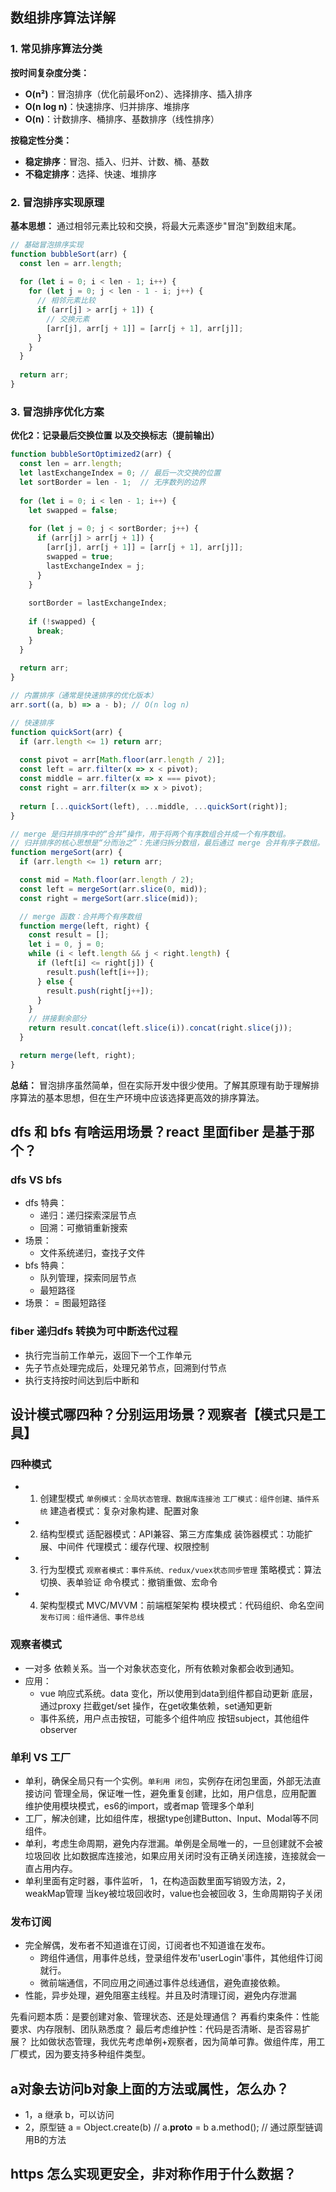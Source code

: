 ## 数组排序算法详解

### 1. 常见排序算法分类

**按时间复杂度分类：**
- **O(n²)**：冒泡排序（优化前最坏on2）、选择排序、插入排序
- **O(n log n)**：快速排序、归并排序、堆排序
- **O(n)**：计数排序、桶排序、基数排序（线性排序）

**按稳定性分类：**
- **稳定排序**：冒泡、插入、归并、计数、桶、基数
- **不稳定排序**：选择、快速、堆排序

### 2. 冒泡排序实现原理

**基本思想：**
通过相邻元素比较和交换，将最大元素逐步"冒泡"到数组末尾。

```javascript
// 基础冒泡排序实现
function bubbleSort(arr) {
  const len = arr.length;
  
  for (let i = 0; i < len - 1; i++) {
    for (let j = 0; j < len - 1 - i; j++) {
      // 相邻元素比较
      if (arr[j] > arr[j + 1]) {
        // 交换元素
        [arr[j], arr[j + 1]] = [arr[j + 1], arr[j]];
      }
    }
  }
  
  return arr;
}
```

### 3. 冒泡排序优化方案 
**优化2：记录最后交换位置 以及交换标志（提前输出）**
```javascript
function bubbleSortOptimized2(arr) {
  const len = arr.length;
  let lastExchangeIndex = 0; // 最后一次交换的位置
  let sortBorder = len - 1;  // 无序数列的边界
  
  for (let i = 0; i < len - 1; i++) {
    let swapped = false;
    
    for (let j = 0; j < sortBorder; j++) {
      if (arr[j] > arr[j + 1]) {
        [arr[j], arr[j + 1]] = [arr[j + 1], arr[j]];
        swapped = true;
        lastExchangeIndex = j;
      }
    }
    
    sortBorder = lastExchangeIndex;
    
    if (!swapped) {
      break;
    }
  }
  
  return arr;
}
```

```javascript
// 内置排序（通常是快速排序的优化版本）
arr.sort((a, b) => a - b); // O(n log n)

// 快速排序
function quickSort(arr) {
  if (arr.length <= 1) return arr;
  
  const pivot = arr[Math.floor(arr.length / 2)];
  const left = arr.filter(x => x < pivot);
  const middle = arr.filter(x => x === pivot);
  const right = arr.filter(x => x > pivot);
  
  return [...quickSort(left), ...middle, ...quickSort(right)];
}

// merge 是归并排序中的“合并”操作，用于将两个有序数组合并成一个有序数组。
// 归并排序的核心思想是“分而治之”：先递归拆分数组，最后通过 merge 合并有序子数组。
function mergeSort(arr) {
  if (arr.length <= 1) return arr;

  const mid = Math.floor(arr.length / 2);
  const left = mergeSort(arr.slice(0, mid));
  const right = mergeSort(arr.slice(mid));

  // merge 函数：合并两个有序数组
  function merge(left, right) {
    const result = [];
    let i = 0, j = 0;
    while (i < left.length && j < right.length) {
      if (left[i] <= right[j]) {
        result.push(left[i++]);
      } else {
        result.push(right[j++]);
      }
    }
    // 拼接剩余部分
    return result.concat(left.slice(i)).concat(right.slice(j));
  }

  return merge(left, right);
}
```

**总结：**
冒泡排序虽然简单，但在实际开发中很少使用。了解其原理有助于理解排序算法的基本思想，但在生产环境中应该选择更高效的排序算法。


## dfs 和 bfs 有啥运用场景？react 里面fiber 是基于那个？
### dfs VS bfs
- dfs 特典：
  - 递归：递归探索深层节点
  - 回溯：可撤销重新搜索 
- 场景：
  - 文件系统递归，查找子文件
- bfs 特典：
  - 队列管理，探索同层节点
  - 最短路径
- 场景：
  = 图最短路径
### fiber 递归dfs 转换为可中断迭代过程
- 执行完当前工作单元，返回下一个工作单元
- 先子节点处理完成后，处理兄弟节点，回溯到付节点
- 执行支持按时间达到后中断和

## 设计模式哪四种？分别运用场景？观察者【模式只是工具】
### 四种模式
- 1. 创建型模式
    `单例模式：全局状态管理、数据库连接池`
    `工厂模式：组件创建、插件系统`
    建造者模式：复杂对象构建、配置对象
- 2. 结构型模式
    适配器模式：API兼容、第三方库集成
    装饰器模式：功能扩展、中间件
    代理模式：缓存代理、权限控制
- 3. 行为型模式
    `观察者模式：事件系统、redux/vuex状态同步管理`
    策略模式：算法切换、表单验证
    命令模式：撤销重做、宏命令
- 4. 架构型模式
    MVC/MVVM：前端框架架构
    模块模式：代码组织、命名空间
    `发布订阅：组件通信、事件总线`

### 观察者模式 
- 一对多 依赖关系。当一个对象状态变化，所有依赖对象都会收到通知。
- 应用：
  - vue 响应式系统。data 变化，所以使用到data到组件都自动更新
  底层，通过proxy 拦截get/set 操作，在get收集依赖，set通知更新
  - 事件系统，用户点击按钮，可能多个组件响应
    按钮subject，其他组件observer
### 单利 VS 工厂
- 单利，确保全局只有一个实例。`单利用 闭包`，实例存在闭包里面，外部无法直接访问
  管理全局，保证唯一性，避免重复创建，比如，用户信息，应用配置
  维护使用模块模式，es6的import，或者map 管理多个单利
- 工厂，解决创建，比如组件库，根据type创建Button、Input、Modal等不同组件。
- 单利，考虑生命周期，避免内存泄漏。单例是全局唯一的，一旦创建就不会被垃圾回收
  比如数据库连接池，如果应用关闭时没有正确关闭连接，连接就会一直占用内存。
- 单利里面有定时器，事件监听，
  1，在构造函数里面写销毁方法，2，weakMap管理 当key被垃圾回收时，value也会被回收
  3，生命周期钩子关闭

### 发布订阅
- 完全解偶，发布者不知道谁在订阅，订阅者也不知道谁在发布。
    - 跨组件通信，用事件总线，登录组件发布'userLogin'事件，其他组件订阅就行。
    - 微前端通信，不同应用之间通过事件总线通信，避免直接依赖。
- 性能，异步处理，避免阻塞主线程。并且及时清理订阅，避免内存泄漏

先看问题本质：是要创建对象、管理状态、还是处理通信？
再看约束条件：性能要求、内存限制、团队熟悉度？
最后考虑维护性：代码是否清晰、是否容易扩展？
比如做状态管理，我优先考虑单例+观察者，因为简单可靠。做组件库，用工厂模式，因为要支持多种组件类型。

## a对象去访问b对象上面的方法或属性，怎么办？
- 1，a 继承 b，可以访问
- 2，原型链 a = Object.create(b) // a.__proto__ = b
    a.method(); // 通过原型链调用B的方法
## https 怎么实现更安全，非对称作用于什么数据？